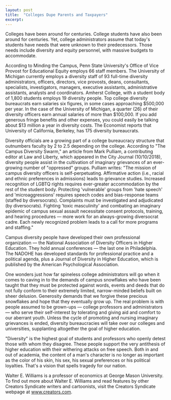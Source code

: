 ```yaml
---
layout: post
title:  "Colleges Dupe Parents and Taxpayers"
excerpt:
---
```




Colleges have been around for centuries. College students have also been around for centuries. Yet, college administrators assume that today's students have needs that were unknown to their predecessors. Those needs include diversity and equity personnel, with massive budgets to accommodate.

According to Minding the Campus, Penn State University's Office of Vice Provost for Educational Equity employs 66 staff members. The University of Michigan currently employs a diversity staff of 93 full-time diversity administrators, officers, directors, vice provosts, deans, consultants, specialists, investigators, managers, executive assistants, administrative assistants, analysts and coordinators. Amherst College, with a student body of 1,800 students employs 19 diversity people. Top college diversity bureaucrats earn salaries six figures, in some cases approaching $500,000 per year. In the case of the University of Michigan, a quarter (26) of their diversity officers earn annual salaries of more than $100,000. If you add generous fringe benefits and other expenses, you could easily be talking about $13 million a year in diversity costs. The Economist reports that University of California, Berkeley, has 175 diversity bureaucrats.

Diversity officials are a growing part of a college bureaucracy structure that outnumbers faculty by 2 to 2.5 depending on the college. According to "The Campus Diversity Swarm," an article from Mark Pulliam, a contributing editor at Law and Liberty, which appeared in the City Journal (10/10/2018), diversity people assist in the cultivation of imaginary grievances of an ever-growing number of "oppressed" groups. Pulliam writes: "The mission of campus diversity officers is self-perpetuating. Affirmative action (i.e., racial and ethnic preferences in admissions) leads to grievance studies. Increased recognition of LGBTQ rights requires ever-greater accommodation by the rest of the student body. Protecting 'vulnerable' groups from 'hate speech' and 'microaggressions' requires speech codes and bias-response teams (staffed by diversocrats). Complaints must be investigated and adjudicated (by diversocrats). Fighting 'toxic masculinity' and combating an imaginary epidemic of campus sexual assault necessitate consent protocols, training, and hearing procedures — more work for an always-growing diversocrat cadre. Each newly recognized problem leads to a call for more programs and staffing." 

Campus diversity people have developed their own professional organization — the National Association of Diversity Officers in Higher Education. They hold annual conferences — the last one in Philadelphia. The NADOHE has developed standards for professional practice and a political agenda, plus a Journal of Diversity in Higher Education, which is published by the American Psychological Association. 

One wonders just how far spineless college administrators will go when it comes to caving in to the demands of campus snowflakes who have been taught that they must be protected against words, events and deeds that do not fully conform to their extremely limited, narrow-minded beliefs built on sheer delusion. Generosity demands that we forgive these precious snowflakes and hope that they eventually grow up. The real problem is with people assumed to be grown-ups — college professors and administrators — who serve their self-interest by tolerating and giving aid and comfort to our aberrant youth. Unless the cycle of promoting and nursing imaginary grievances is ended, diversity bureaucracies will take over our colleges and universities, supplanting altogether the goal of higher education. 



"Diversity" is the highest goal of students and professors who openly detest those with whom they disagree. These people support the very antithesis of higher education with their withering attacks on free speech. Both in and out of academia, the content of a man's character is no longer as important as the color of his skin, his sex, his sexual preferences or his political loyalties. That's a vision that spells tragedy for our nation.

Walter E. Williams is a professor of economics at George Mason University. To find out more about Walter E. Williams and read features by other Creators Syndicate writers and cartoonists, visit the Creators Syndicate webpage at www.creators.com.
